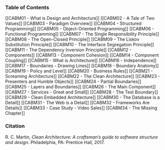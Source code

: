 ### Table of Contents

[[CABM01 - What is Design and Architecture]]
[[CABM02 - A Tale of Two Values]]
[[CABM03 - Paradigm Overview]]
[[CABM04 - Structured Programming]]
[[CABM05 - Object-Oriented Programming]]
[[CABM06 - Functional Programming]]
[[CABM07 - The Single Responsibility Principle]]
[[CABM08 - The Open-Closed Principle]]
[[CABM09 - The Liskov Substitution Principle]]
[[CABM10 - The Interface Segregation Principle]]
[[CABM11 - The Dependency Inversion Principle]]
[[CABM12 - Components]]
[[CABM13 - Component Cohesion]]
[[CABM14 - Component Coupling]]
[[CABM15 - What is Architecture]]
[[CABM16 - Independence]]
[[CABM17 - Boundaries - Drawing Lines]]
[[CABM18 - Boundary Anatomy]]
[[CABM19 - Policy and Level]]
[[CABM20 - Business Rules]]
[[CABM21 - Screaming Architecture]]
[[CABM22 - The Clean Architecture]]
[[CABM23 - Presenters and Humble Objects]]
[[CABM24 - Partial Boundaries]]
[[CABM25 - Layers and Boundaries]]
[[CABM26 - The Main Component]]
[[CABM27 - Services - Great and Small]]
[[CABM28 - The Test Boundary]]
[[CABM29 - Clean Embedded Architecture]]
[[CABM30 - The Database is a Detail]]
[[CABM31 - The Web is a Detail]]
[[CABM32 - Frameworks Are Details]]
[[CABM33 - Case Study - Video Sales]]
[[CABM34 - The Missing Chapter]]

### Citation

R. C. Martin, _Clean Architecture: A craftsman’s guide to software structure and design_. Philadelphia, PA: Prentice Hall, 2017.

